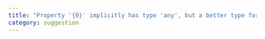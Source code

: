 ```yaml
---
title: "Property '{0}' implicitly has type 'any', but a better type for its get accessor may be inferred from usage."
category: suggestion
---
```

